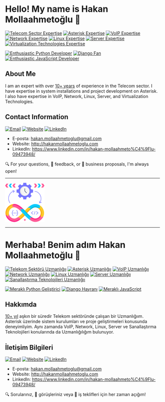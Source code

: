 # Hello! My name is Hakan Mollaahmetoğlu 👋

[![Telecom Sector Expertise](https://img.shields.io/badge/Expertise-Telecom%20Sector-ff9900?style=for-the-badge&logo=telekom&logoColor=white)](https://www.example.com)
[![Asterisk Expertise](https://img.shields.io/badge/Expertise-Asterisk-B22222?style=for-the-badge&logo=asterisk&logoColor=white)](https://www.example.com)
[![VoIP Expertise](https://img.shields.io/badge/Expertise-VoIP-2C2255?style=for-the-badge&logo=voip&logoColor=white)](https://www.example.com)
[![Network Expertise](https://img.shields.io/badge/Expertise-Network-FFFF00?style=for-the-badge&logo=network&logoColor=white)](https://www.example.com)
[![Linux Expertise](https://img.shields.io/badge/Expertise-Linux-800080?style=for-the-badge&logo=linux&logoColor=white)](https://www.example.com)
[![Server Expertise](https://img.shields.io/badge/Expertise-Server-228B22?style=for-the-badge&logo=server&logoColor=white)](https://www.example.com)
[![Virtualization Technologies Expertise](https://img.shields.io/badge/Expertise-Virtualization-5EBA7D?style=for-the-badge&logo=virtualization&logoColor=white)](https://www.example.com)

[![Enthusiastic Python Developer](https://img.shields.io/badge/Enthusiastic-Python-3776AB?style=for-the-badge&logo=python&logoColor=white)](https://www.example.com)
[![Django Fan](https://img.shields.io/badge/Fan-Django-228B87?style=for-the-badge&logo=django&logoColor=white)](https://www.example.com)
[![Enthusiastic JavaScript Developer](https://img.shields.io/badge/Enthusiastic-JavaScript-F7DF1E?style=for-the-badge&logo=javascript&logoColor=black)](https://www.example.com)

## About Me

I am an expert with over [10+ years](https://www.example.com) of experience in the Telecom sector. I have expertise in system installations and project development on Asterisk. I also have expertise in VoIP, Network, Linux, Server, and Virtualization Technologies.

## Contact Information

[![Email](https://img.shields.io/badge/Email-hakan.mollaahmetoglu%40gmail.com-blue?style=for-the-badge&logo=gmail)](mailto:hakan.mollaahmetoglu@gmail.com)
[![Website](https://img.shields.io/badge/Website-hakanmollaahmetoglu.com-blue?style=for-the-badge&logo=website)](http://hakanmollaahmetoglu.com)
[![LinkedIn](https://img.shields.io/badge/LinkedIn-hakan--mollaahmetoglu-%230077B5?style=for-the-badge&logo=linkedin)](https://www.linkedin.com/in/hakan-mollaahmeto%C4%9Flu-09473948/)


- E-posta: hakan.mollaahmetoglu@gmail.com
- Website: http://hakanmollaahmetoglu.com
- LinkedIn: https://www.linkedin.com/in/hakan-mollaahmeto%C4%9Flu-09473948/



🔍 For your questions, 💬 feedback, or 💼 business proposals, I'm always open!




-----------------------------------------------------------------------------------------------------------------------------------------------------------

[![DevOps Toolbox](https://raw.githubusercontent.com/hakanmolla/DevOps-Toolbox/main/icon.png)](https://github.com/hakanmolla/DevOps-Toolbox)



-----------------------------------------------------------------------------------------------------------------------------------------------------------




# Merhaba! Benim adım  Hakan Mollaahmetoğlu 👋

[![Telekom Sektörü Uzmanlığıı](https://img.shields.io/badge/Uzmanlığı-Telekom%20Sekt%C3%B6r%C3%BC-ff9900?style=for-the-badge&logo=telekom&logoColor=white)](https://www.example.com)
[![Asterisk Uzmanlığıı](https://img.shields.io/badge/Uzmanlığı-Asterisk-B22222?style=for-the-badge&logo=asterisk&logoColor=white)](https://www.example.com)
[![VoIP Uzmanlığıı](https://img.shields.io/badge/Uzmanlığı-VoIP-2C2255?style=for-the-badge&logo=voip&logoColor=white)](https://www.example.com)
[![Network Uzmanlığıı](https://img.shields.io/badge/Uzmanlığı-Network-FFFF00?style=for-the-badge&logo=network&logoColor=white)](https://www.example.com)
[![Linux Uzmanlığıı](https://img.shields.io/badge/Uzmanlığı-Linux-800080?style=for-the-badge&logo=linux&logoColor=white)](https://www.example.com)
[![Server Uzmanlığıı](https://img.shields.io/badge/Uzmanlığı-Server-228B22?style=for-the-badge&logo=server&logoColor=white)](https://www.example.com)
[![Sanallaştırma Teknolojileri Uzmanlığıı](https://img.shields.io/badge/Uzmanlığı-Sanalla%C5%9Ft%C4%B1rma-5EBA7D?style=for-the-badge&logo=virtualization&logoColor=white)](https://www.example.com)

[![Meraklı Python Geliştirici](https://img.shields.io/badge/Merakl%C4%B1-Python-3776AB?style=for-the-badge&logo=python&logoColor=white)](https://www.example.com)
[![Django Hayranı](https://img.shields.io/badge/Hayran%C4%B1-Django-228B87?style=for-the-badge&logo=django&logoColor=white)](https://www.example.com)
[![Meraklı JavaScript](https://img.shields.io/badge/Meraklı-JavaScript-F7DF1E?style=for-the-badge&logo=javascript&logoColor=black)](https://www.example.com)

## Hakkımda

[10+ yıl](https://www.example.com) aşkın bir süredir Telekom sektöründe çalışan bir Uzmanlığıım. Asterisk üzerinde sistem kurulumları ve proje geliştirmeleri konusunda deneyimliyim. Aynı zamanda VoIP, Network, Linux, Server ve Sanallaştırma Teknolojileri konularında da Uzmanlığılığım bulunuyor.



## İletişim Bilgileri

[![Email](https://img.shields.io/badge/Email-hakan.mollaahmetoglu%40gmail.com-blue?style=for-the-badge&logo=gmail)](mailto:hakan.mollaahmetoglu@gmail.com)
[![Website](https://img.shields.io/badge/Website-hakanmollaahmetoglu.com-blue?style=for-the-badge&logo=website)](http://hakanmollaahmetoglu.com)
[![LinkedIn](https://img.shields.io/badge/LinkedIn-hakan--mollaahmetoglu-%230077B5?style=for-the-badge&logo=linkedin)](https://www.linkedin.com/in/hakan-mollaahmeto%C4%9Flu-09473948/)


- E-posta: hakan.mollaahmetoglu@gmail.com
- Website: http://hakanmollaahmetoglu.com
- LinkedIn: https://www.linkedin.com/in/hakan-mollaahmeto%C4%9Flu-09473948/

🔍 Sorularınız, 💬 görüşleriniz veya 💼 iş teklifleri için her zaman açığım!


